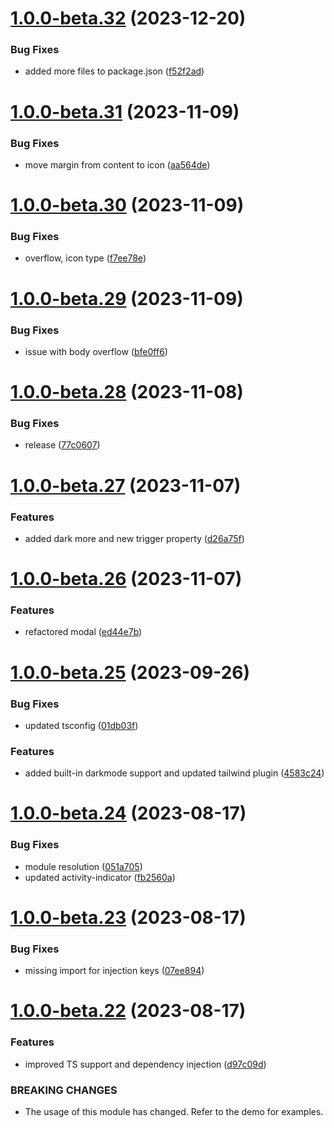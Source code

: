 # [1.0.0-beta.32](https://github.com/vue-interface/modal/compare/v1.0.0-beta.31...v1.0.0-beta.32) (2023-12-20)


### Bug Fixes

* added more files to package.json ([f52f2ad](https://github.com/vue-interface/modal/commit/f52f2adf3154fb1b05398055b25a5dd9f7e1753c))

# [1.0.0-beta.31](https://github.com/vue-interface/modal/compare/v1.0.0-beta.30...v1.0.0-beta.31) (2023-11-09)


### Bug Fixes

* move margin from content to icon ([aa564de](https://github.com/vue-interface/modal/commit/aa564de0300c8094e358abd29ce68c19e1ef4d9a))

# [1.0.0-beta.30](https://github.com/vue-interface/modal/compare/v1.0.0-beta.29...v1.0.0-beta.30) (2023-11-09)


### Bug Fixes

* overflow, icon type ([f7ee78e](https://github.com/vue-interface/modal/commit/f7ee78ec4734ee1a54cbf403756d6526b79d34b5))

# [1.0.0-beta.29](https://github.com/vue-interface/modal/compare/v1.0.0-beta.28...v1.0.0-beta.29) (2023-11-09)


### Bug Fixes

* issue with body overflow ([bfe0ff6](https://github.com/vue-interface/modal/commit/bfe0ff6d74f94bd91bbd18b3fd8abb51987f56c1))

# [1.0.0-beta.28](https://github.com/vue-interface/modal/compare/v1.0.0-beta.27...v1.0.0-beta.28) (2023-11-08)


### Bug Fixes

* release ([77c0607](https://github.com/vue-interface/modal/commit/77c0607b5e35217000d11b4cf4ddf6166dc301b8))

# [1.0.0-beta.27](https://github.com/vue-interface/modal/compare/v1.0.0-beta.26...v1.0.0-beta.27) (2023-11-07)


### Features

* added dark more and new trigger property ([d26a75f](https://github.com/vue-interface/modal/commit/d26a75f505f4c592b12c2710cd81b3e01d8e63dd))

# [1.0.0-beta.26](https://github.com/vue-interface/modal/compare/v1.0.0-beta.25...v1.0.0-beta.26) (2023-11-07)


### Features

* refactored modal ([ed44e7b](https://github.com/vue-interface/modal/commit/ed44e7bad04a3d1f682fdbfbd692ea1275f663af))

# [1.0.0-beta.25](https://github.com/vue-interface/modal/compare/v1.0.0-beta.24...v1.0.0-beta.25) (2023-09-26)


### Bug Fixes

* updated tsconfig ([01db03f](https://github.com/vue-interface/modal/commit/01db03f93775655a902c5a7d0c2754a068646192))


### Features

* added built-in darkmode support and updated tailwind plugin ([4583c24](https://github.com/vue-interface/modal/commit/4583c2429516e9572b186d6a0f533050068e5a3f))

# [1.0.0-beta.24](https://github.com/vue-interface/modal/compare/v1.0.0-beta.23...v1.0.0-beta.24) (2023-08-17)


### Bug Fixes

* module resolution ([051a705](https://github.com/vue-interface/modal/commit/051a7053d3d0070411d130016b53c32c82d3b1ba))
* updated activity-indicator ([fb2560a](https://github.com/vue-interface/modal/commit/fb2560a17b50659a11b8c696c8b44fa7403f9c8b))

# [1.0.0-beta.23](https://github.com/vue-interface/modal/compare/v1.0.0-beta.22...v1.0.0-beta.23) (2023-08-17)


### Bug Fixes

* missing import for injection keys ([07ee894](https://github.com/vue-interface/modal/commit/07ee894df936134cf3bc4dbce057bff36d9ea4eb))

# [1.0.0-beta.22](https://github.com/vue-interface/modal/compare/v1.0.0-beta.21...v1.0.0-beta.22) (2023-08-17)


### Features

* improved TS support and dependency injection ([d97c09d](https://github.com/vue-interface/modal/commit/d97c09d023b8e917e5c2f070f0de030bb93bb5f3))


### BREAKING CHANGES

* The usage of this module has changed. Refer to the demo for examples.
